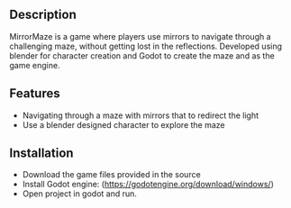 ## Description

MirrorMaze is a game where players use mirrors to navigate through a challenging maze, without getting lost in the reflections. Developed using blender for character creation and Godot to create the maze and as the game engine.
## Features

- Navigating through a maze with mirrors that to redirect the light
- Use a blender designed character to explore the maze

## Installation

- Download the game files provided in the source
- Install Godot engine: (https://godotengine.org/download/windows/)
- Open project in godot and run.
   
   



     

   
   

        
        

     
 
